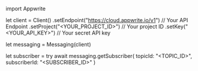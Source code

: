 import Appwrite

let client = Client()
    .setEndpoint("https://cloud.appwrite.io/v1") // Your API Endpoint
    .setProject("<YOUR_PROJECT_ID>") // Your project ID
    .setKey("<YOUR_API_KEY>") // Your secret API key

let messaging = Messaging(client)

let subscriber = try await messaging.getSubscriber(
    topicId: "<TOPIC_ID>",
    subscriberId: "<SUBSCRIBER_ID>"
)

